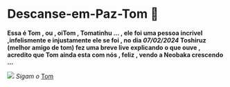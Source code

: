 # Descanse-em-Paz-Tom 💓
**Essa é Tom , ou , oiTom , Tomatinhu ... , ele foi uma pessoa incrivel ,infelismente e injustamente ele se foi , no dia _07/02/2024_ Toshiruz (melhor amigo de tom) fez uma breve live explicando o que ouve , acredito que Tom ainda esta com nós  , feliz , vendo a Neobaka crescendo ...**

![](https://media1.tenor.com/m/A2c9AChAekQAAAAC/tt.gif)    _Sigam o_ [Tom](https://www.youtube.com/live/SLc9K704wtY?si=mzPn5gNBQAlSgk6O)
